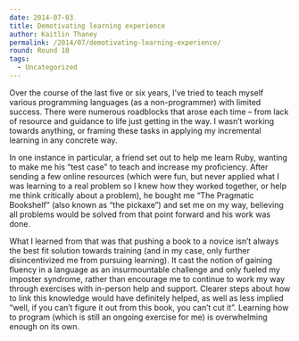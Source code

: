 ```yaml
---
date: 2014-07-03
title: Demotivating learning experience
author: Kaitlin Thaney
permalink: /2014/07/demotivating-learning-experience/
round: Round 10
tags:
  - Uncategorized
---
```

Over the course of the last five or six years, I&#8217;ve tried to teach myself various programming languages (as a non-programmer) with limited success. There were numerous roadblocks that arose each time &#8211; from lack of resource and guidance to life just getting in the way. I wasn&#8217;t working towards anything, or framing these tasks in applying my incremental learning in any concrete way.

In one instance in particular, a friend set out to help me learn Ruby, wanting to make me his &#8220;test case&#8221; to teach and increase my proficiency. After sending a few online resources (which were fun, but never applied what I was learning to a real problem so I knew how they worked together, or help me think critically about a problem), he bought me &#8220;The Pragmatic Bookshelf&#8221; (also known as &#8220;the pickaxe&#8221;) and set me on my way, believing all problems would be solved from that point forward and his work was done.

What I learned from that was that pushing a book to a novice isn&#8217;t always the best fit solution towards training (and in my case, only further disincentivized me from pursuing learning). It cast the notion of gaining fluency in a language as an insurmountable challenge and only fueled my imposter syndrome, rather than encourage me to continue to work my way through exercises with in-person help and support. Clearer steps about how to link this knowledge would have definitely helped, as well as less implied &#8220;well, if you can&#8217;t figure it out from this book, you can&#8217;t cut it&#8221;. Learning how to program (which is still an ongoing exercise for me) is overwhelming enough on its own.

&nbsp;

